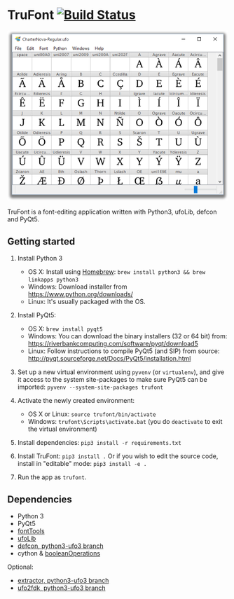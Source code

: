 # TruFont [![Build Status](https://travis-ci.org/trufont/trufont.svg)](https://travis-ci.org/trufont/trufont)

![fontView Window](misc/fontView.png)

TruFont is a font-editing application written with Python3, ufoLib, defcon and
PyQt5.

## Getting started

1. Install Python 3 
    - OS X: Install using [Homebrew]: `brew install python3 && brew linkapps python3`
    - Windows: Download installer from https://www.python.org/downloads/
    - Linux: It's usually packaged with the OS.

2. Install PyQt5:
    - OS X: `brew install pyqt5`
    - Windows: You can download the binary installers (32 or 64 bit) from:
        https://riverbankcomputing.com/software/pyqt/download5
    - Linux: Follow instructions to compile PyQt5 (and SIP) from source:
        http://pyqt.sourceforge.net/Docs/PyQt5/installation.html

3. Set up a new virtual environment using `pyvenv` (or `virtualenv`), and give
    it access to the system site-packages to make sure PyQt5 can be imported:
        `pyvenv --system-site-packages trufont`
    
4. Activate the newly created environment:
    - OS X or Linux: `source trufont/bin/activate`
    - Windows: `trufont\Scripts\activate.bat`
    (you do `deactivate` to exit the virtual environment)

5. Install dependencies: `pip3 install -r requirements.txt`

6. Install TruFont: `pip3 install .`
    Or if you wish to edit the source code, install in "editable" mode:
    `pip3 install -e .` 

7. Run the app as `trufont`.

## Dependencies

- Python 3
- PyQt5
- [fontTools]
- [ufoLib]
- [defcon, python3-ufo3 branch]
- cython & [booleanOperations]

Optional:

- [extractor, python3-ufo3 branch]
- [ufo2fdk, python3-ufo3 branch]

[fontTools]: https://github.com/behdad/fonttools
[ufoLib]: https://github.com/unified-font-object/ufoLib
[defcon, python3-ufo3 branch]: https://github.com/trufont/defcon
[booleanOperations]: https://github.com/trufont/booleanOperations
[extractor, python3-ufo3 branch]: https://github.com/trufont/extractor
[ufo2fdk, python3-ufo3 branch]: https://github.com/trufont/ufo2fdk
[Homebrew]: http://brew.sh/
